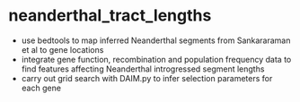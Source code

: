 # neanderthal_tract_lengths

- use bedtools to map inferred Neanderthal segments from Sankararaman et al to gene locations
- integrate gene function, recombination and population frequency data to find features affecting Neanderthal introgressed segment lengths
- carry out grid search with DAIM.py to infer selection parameters for each gene

